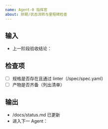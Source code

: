 ```yaml
---
name: Agent-0 指挥官
about: 排期/状态流转与里程碑检查
---
```

## 输入
- 上一阶段验收结论：

## 检查项
- [ ] 规格是否存在且通过 linter（/spec/spec.yaml）
- [ ] 产物是否齐备（列出清单）

## 输出
- /docs/status.md 已更新
- 进入下一 Agent：
